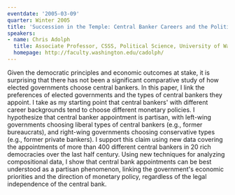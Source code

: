 ```yaml
---
eventdate: '2005-03-09'
quarter: Winter 2005
title: 'Succession in the Temple: Central Banker Careers and the Politics of Appointment'
speakers:
- name: Chris Adolph
  title: Associate Professor, CSSS, Political Science, University of Washington
  homepage: http://faculty.washington.edu/cadolph/
---
```

Given the democratic principles and economic outcomes at stake, it is surprising that there has not been a significant comparative study of how elected governments choose central bankers. In this paper, I link the preferences of elected governments and the types of central bankers they appoint. I take as my starting point that central bankers' with different career backgrounds tend to choose different monetary policies. I hypothesize that central banker appointment is partisan, with left-wing governments choosing liberal types of central bankers (e.g., former bureaucrats), and right-wing governments choosing conservative types (e.g., former private bankers). I support this claim using new data covering the appointments of more than 400 different central bankers in 20 rich democracies over the last half century. Using new techniques for analyzing compositional data, I show that central bank appointments can be best understood as a partisan phenomenon, linking the government's economic priorities and the direction of monetary policy, regardless of the legal independence of the central bank.